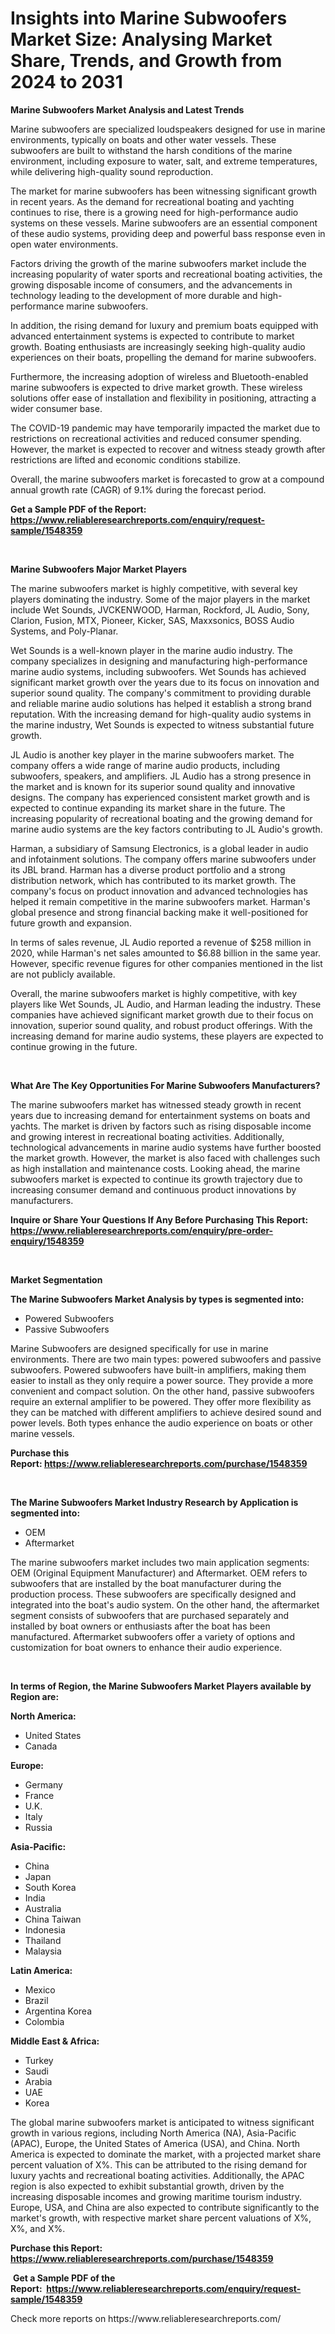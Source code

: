 <p><h1>Insights into Marine Subwoofers Market Size: Analysing Market Share, Trends, and Growth from 2024 to 2031</h1></p><p><strong>Marine Subwoofers Market Analysis and Latest Trends</strong></p>
<p><p>Marine subwoofers are specialized loudspeakers designed for use in marine environments, typically on boats and other water vessels. These subwoofers are built to withstand the harsh conditions of the marine environment, including exposure to water, salt, and extreme temperatures, while delivering high-quality sound reproduction.</p><p>The market for marine subwoofers has been witnessing significant growth in recent years. As the demand for recreational boating and yachting continues to rise, there is a growing need for high-performance audio systems on these vessels. Marine subwoofers are an essential component of these audio systems, providing deep and powerful bass response even in open water environments.</p><p>Factors driving the growth of the marine subwoofers market include the increasing popularity of water sports and recreational boating activities, the growing disposable income of consumers, and the advancements in technology leading to the development of more durable and high-performance marine subwoofers.</p><p>In addition, the rising demand for luxury and premium boats equipped with advanced entertainment systems is expected to contribute to market growth. Boating enthusiasts are increasingly seeking high-quality audio experiences on their boats, propelling the demand for marine subwoofers.</p><p>Furthermore, the increasing adoption of wireless and Bluetooth-enabled marine subwoofers is expected to drive market growth. These wireless solutions offer ease of installation and flexibility in positioning, attracting a wider consumer base.</p><p>The COVID-19 pandemic may have temporarily impacted the market due to restrictions on recreational activities and reduced consumer spending. However, the market is expected to recover and witness steady growth after restrictions are lifted and economic conditions stabilize.</p><p>Overall, the marine subwoofers market is forecasted to grow at a compound annual growth rate (CAGR) of 9.1% during the forecast period.</p></p>
<p><strong>Get a Sample PDF of the Report:&nbsp; <a href="https://www.reliableresearchreports.com/enquiry/request-sample/1548359">https://www.reliableresearchreports.com/enquiry/request-sample/1548359</a></strong></p>
<p>&nbsp;</p>
<p><strong>Marine Subwoofers Major Market Players</strong></p>
<p><p>The marine subwoofers market is highly competitive, with several key players dominating the industry. Some of the major players in the market include Wet Sounds, JVCKENWOOD, Harman, Rockford, JL Audio, Sony, Clarion, Fusion, MTX, Pioneer, Kicker, SAS, Maxxsonics, BOSS Audio Systems, and Poly-Planar.</p><p>Wet Sounds is a well-known player in the marine audio industry. The company specializes in designing and manufacturing high-performance marine audio systems, including subwoofers. Wet Sounds has achieved significant market growth over the years due to its focus on innovation and superior sound quality. The company's commitment to providing durable and reliable marine audio solutions has helped it establish a strong brand reputation. With the increasing demand for high-quality audio systems in the marine industry, Wet Sounds is expected to witness substantial future growth.</p><p>JL Audio is another key player in the marine subwoofers market. The company offers a wide range of marine audio products, including subwoofers, speakers, and amplifiers. JL Audio has a strong presence in the market and is known for its superior sound quality and innovative designs. The company has experienced consistent market growth and is expected to continue expanding its market share in the future. The increasing popularity of recreational boating and the growing demand for marine audio systems are the key factors contributing to JL Audio's growth.</p><p>Harman, a subsidiary of Samsung Electronics, is a global leader in audio and infotainment solutions. The company offers marine subwoofers under its JBL brand. Harman has a diverse product portfolio and a strong distribution network, which has contributed to its market growth. The company's focus on product innovation and advanced technologies has helped it remain competitive in the marine subwoofers market. Harman's global presence and strong financial backing make it well-positioned for future growth and expansion.</p><p>In terms of sales revenue, JL Audio reported a revenue of $258 million in 2020, while Harman's net sales amounted to $6.88 billion in the same year. However, specific revenue figures for other companies mentioned in the list are not publicly available.</p><p>Overall, the marine subwoofers market is highly competitive, with key players like Wet Sounds, JL Audio, and Harman leading the industry. These companies have achieved significant market growth due to their focus on innovation, superior sound quality, and robust product offerings. With the increasing demand for marine audio systems, these players are expected to continue growing in the future.</p></p>
<p>&nbsp;</p>
<p><strong>What Are The Key Opportunities For Marine Subwoofers Manufacturers?</strong></p>
<p><p>The marine subwoofers market has witnessed steady growth in recent years due to increasing demand for entertainment systems on boats and yachts. The market is driven by factors such as rising disposable income and growing interest in recreational boating activities. Additionally, technological advancements in marine audio systems have further boosted the market growth. However, the market is also faced with challenges such as high installation and maintenance costs. Looking ahead, the marine subwoofers market is expected to continue its growth trajectory due to increasing consumer demand and continuous product innovations by manufacturers.</p></p>
<p><strong>Inquire or Share Your Questions If Any Before Purchasing This Report: <a href="https://www.reliableresearchreports.com/enquiry/pre-order-enquiry/1548359">https://www.reliableresearchreports.com/enquiry/pre-order-enquiry/1548359</a></strong></p>
<p>&nbsp;</p>
<p><strong>Market Segmentation</strong></p>
<p><strong>The Marine Subwoofers Market Analysis by types is segmented into:</strong></p>
<p><ul><li>Powered Subwoofers</li><li>Passive Subwoofers</li></ul></p>
<p><p>Marine Subwoofers are designed specifically for use in marine environments. There are two main types: powered subwoofers and passive subwoofers. Powered subwoofers have built-in amplifiers, making them easier to install as they only require a power source. They provide a more convenient and compact solution. On the other hand, passive subwoofers require an external amplifier to be powered. They offer more flexibility as they can be matched with different amplifiers to achieve desired sound and power levels. Both types enhance the audio experience on boats or other marine vessels.</p></p>
<p><strong>Purchase this Report:&nbsp;<a href="https://www.reliableresearchreports.com/purchase/1548359">https://www.reliableresearchreports.com/purchase/1548359</a></strong></p>
<p>&nbsp;</p>
<p><strong>The Marine Subwoofers Market Industry Research by Application is segmented into:</strong></p>
<p><ul><li>OEM</li><li>Aftermarket</li></ul></p>
<p><p>The marine subwoofers market includes two main application segments: OEM (Original Equipment Manufacturer) and Aftermarket. OEM refers to subwoofers that are installed by the boat manufacturer during the production process. These subwoofers are specifically designed and integrated into the boat's audio system. On the other hand, the aftermarket segment consists of subwoofers that are purchased separately and installed by boat owners or enthusiasts after the boat has been manufactured. Aftermarket subwoofers offer a variety of options and customization for boat owners to enhance their audio experience.</p></p>
<p>&nbsp;</p>
<p><strong>In terms of Region, the Marine Subwoofers Market Players available by Region are:</strong></p>
<p>
    <p> <strong> North America: </strong>
        <ul>
            <li>United States</li>
            <li>Canada</li>
        </ul>
        </p> 
    <p> <strong> Europe: </strong>
        <ul>
            <li>Germany</li>
            <li>France</li>
            <li>U.K.</li>
            <li>Italy</li>
            <li>Russia</li>
        </ul>
        </p> 
    <p> <strong> Asia-Pacific: </strong>
        <ul>
            <li>China</li>
            <li>Japan</li>
            <li>South Korea</li>
            <li>India</li>
            <li>Australia</li>
            <li>China Taiwan</li>
            <li>Indonesia</li>
            <li>Thailand</li>
            <li>Malaysia</li>
        </ul>
        </p> 
    <p> <strong> Latin America: </strong>
        <ul>
            <li>Mexico</li>
            <li>Brazil</li>
            <li>Argentina Korea</li>
            <li>Colombia</li>
        </ul>
        </p> 
    <p> <strong> Middle East & Africa: </strong>
        <ul>
            <li>Turkey</li>
            <li>Saudi</li>
            <li>Arabia</li>
            <li>UAE</li>
            <li>Korea</li>
        </ul>
    </p>
    </p>
<p><p>The global marine subwoofers market is anticipated to witness significant growth in various regions, including North America (NA), Asia-Pacific (APAC), Europe, the United States of America (USA), and China. North America is expected to dominate the market, with a projected market share percent valuation of X%. This can be attributed to the rising demand for luxury yachts and recreational boating activities. Additionally, the APAC region is also expected to exhibit substantial growth, driven by the increasing disposable incomes and growing maritime tourism industry. Europe, USA, and China are also expected to contribute significantly to the market's growth, with respective market share percent valuations of X%, X%, and X%.</p></p>
<p><strong>Purchase this Report: <a href="https://www.reliableresearchreports.com/purchase/1548359">https://www.reliableresearchreports.com/purchase/1548359</a></strong></p>
<p>&nbsp;<strong>Get a Sample PDF of the Report:&nbsp;&nbsp;<a href="https://www.reliableresearchreports.com/enquiry/request-sample/1548359">https://www.reliableresearchreports.com/enquiry/request-sample/1548359</a></strong></p>
<p><strong></strong></p>
<p>Check more reports on https://www.reliableresearchreports.com/</p>